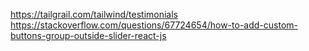https://tailgrail.com/tailwind/testimonials
https://stackoverflow.com/questions/67724654/how-to-add-custom-buttons-group-outside-slider-react-js